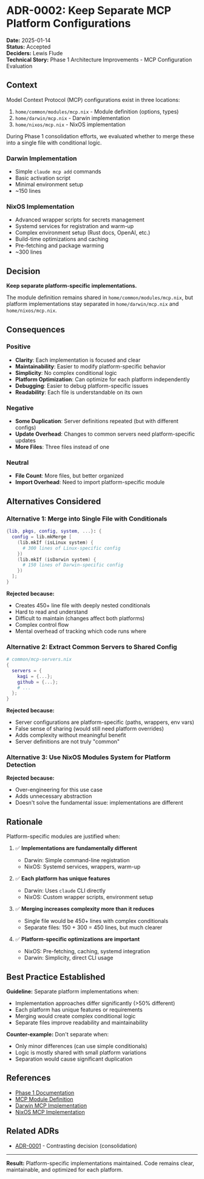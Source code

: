 # ADR-0002: Keep Separate MCP Platform Configurations

**Date:** 2025-01-14  
**Status:** Accepted  
**Deciders:** Lewis Flude  
**Technical Story:** Phase 1 Architecture Improvements - MCP Configuration Evaluation

## Context

Model Context Protocol (MCP) configurations exist in three locations:

1. `home/common/modules/mcp.nix` - Module definition (options, types)
2. `home/darwin/mcp.nix` - Darwin implementation
3. `home/nixos/mcp.nix` - NixOS implementation

During Phase 1 consolidation efforts, we evaluated whether to merge these into a single file with conditional logic.

### Darwin Implementation
- Simple `claude mcp add` commands
- Basic activation script
- Minimal environment setup
- ~150 lines

### NixOS Implementation  
- Advanced wrapper scripts for secrets management
- Systemd services for registration and warm-up
- Complex environment setup (Rust docs, OpenAI, etc.)
- Build-time optimizations and caching
- Pre-fetching and package warming
- ~300 lines

## Decision

**Keep separate platform-specific implementations.**

The module definition remains shared in `home/common/modules/mcp.nix`, but platform implementations stay separated in `home/darwin/mcp.nix` and `home/nixos/mcp.nix`.

## Consequences

### Positive

- **Clarity**: Each implementation is focused and clear
- **Maintainability**: Easier to modify platform-specific behavior
- **Simplicity**: No complex conditional logic
- **Platform Optimization**: Can optimize for each platform independently
- **Debugging**: Easier to debug platform-specific issues
- **Readability**: Each file is understandable on its own

### Negative

- **Some Duplication**: Server definitions repeated (but with different configs)
- **Update Overhead**: Changes to common servers need platform-specific updates
- **More Files**: Three files instead of one

### Neutral

- **File Count**: More files, but better organized
- **Import Overhead**: Need to import platform-specific module

## Alternatives Considered

### Alternative 1: Merge into Single File with Conditionals
```nix
{lib, pkgs, config, system, ...}: {
  config = lib.mkMerge [
    (lib.mkIf (isLinux system) {
      # 300 lines of Linux-specific config
    })
    (lib.mkIf (isDarwin system) {
      # 150 lines of Darwin-specific config
    })
  ];
}
```

**Rejected because:**
- Creates 450+ line file with deeply nested conditionals
- Hard to read and understand
- Difficult to maintain (changes affect both platforms)
- Complex control flow
- Mental overhead of tracking which code runs where

### Alternative 2: Extract Common Servers to Shared Config
```nix
# common/mcp-servers.nix
{
  servers = {
    kagi = {...};
    github = {...};
    # ...
  };
}
```

**Rejected because:**
- Server configurations are platform-specific (paths, wrappers, env vars)
- False sense of sharing (would still need platform overrides)
- Adds complexity without meaningful benefit
- Server definitions are not truly "common"

### Alternative 3: Use NixOS Modules System for Platform Detection
**Rejected because:**
- Over-engineering for this use case
- Adds unnecessary abstraction
- Doesn't solve the fundamental issue: implementations are different

## Rationale

Platform-specific modules are justified when:

1. ✅ **Implementations are fundamentally different**
   - Darwin: Simple command-line registration
   - NixOS: Systemd services, wrappers, warm-up

2. ✅ **Each platform has unique features**
   - Darwin: Uses `claude` CLI directly
   - NixOS: Custom wrapper scripts, environment setup

3. ✅ **Merging increases complexity more than it reduces**
   - Single file would be 450+ lines with complex conditionals
   - Separate files: 150 + 300 = 450 lines, but much clearer

4. ✅ **Platform-specific optimizations are important**
   - NixOS: Pre-fetching, caching, systemd integration
   - Darwin: Simplicity, direct CLI usage

## Best Practice Established

**Guideline:** Separate platform implementations when:
- Implementation approaches differ significantly (>50% different)
- Each platform has unique features or requirements
- Merging would create complex conditional logic
- Separate files improve readability and maintainability

**Counter-example:** Don't separate when:
- Only minor differences (can use simple conditionals)
- Logic is mostly shared with small platform variations
- Separation would cause significant duplication

## References

- [Phase 1 Documentation](../ARCHITECTURE-IMPROVEMENTS.md#mcp-configuration-architecture-decision)
- [MCP Module Definition](../../home/common/modules/mcp.nix)
- [Darwin MCP Implementation](../../home/darwin/mcp.nix)
- [NixOS MCP Implementation](../../home/nixos/mcp.nix)

## Related ADRs

- [ADR-0001](0001-overlay-consolidation.md) - Contrasting decision (consolidation)

---

**Result:** Platform-specific implementations maintained. Code remains clear, maintainable, and optimized for each platform.
